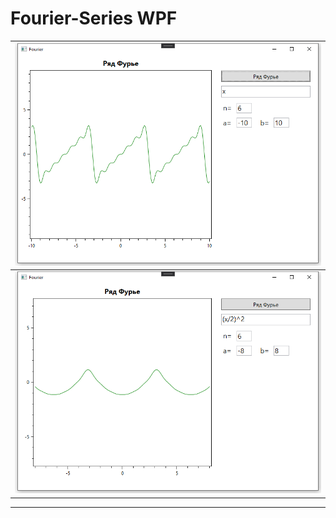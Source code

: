 # Fourier-Series WPF


|![alt text](Images/image(x).png) | 
|-----------------------------------|
|![alt text](Images/image(x2).png)|
--------------------------------------
